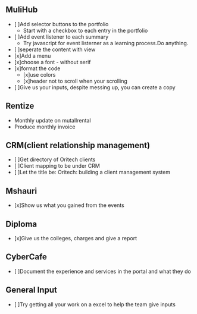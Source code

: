 ## MuliHub

- [ ]Add selector buttons to the portfolio
  - Start with a checkbox to each entry in the portfolio
- [ ]Add event listener to each summary
  - Try javascript for event listerner as a learning process.Do anything.
- [ ]seperate the content with view
- [x]Add a menu
- [x]choose a font - without serif
- [x]format the code
  - [x]use colors
  - [x]header not to scroll when your scrolling
- [ ]Give us your inputs, despite messing up, you can create a copy

## Rentize

- Monthly update on mutallrental
- Produce monthly invoice

## CRM(client relationship management)

- [ ]Get directory of Oritech clients
- [ ]Client mapping to be under CRM
- [ ]Let the title be: Oritech: building a client management system

## Mshauri

- [x]Show us what you gained from the events

## Diploma

- [x]Give us the colleges, charges and give a report

## CyberCafe

- [ ]Document the experience and services in the portal and what they do

## General Input

- [ ]Try getting all your work on a excel to help the team give inputs
